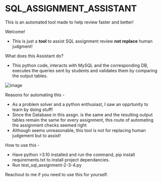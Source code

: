 # SQL_ASSIGNMENT_ASSISTANT
This is an automated tool made to help review faster and better!

Welcome!

- This is just a **tool** to assist SQL assignment review **not replace** human judgment!

What does this Assistant do?
- This python code, interacts with MySQL and the corresponding DB, executes the queries sent by students and validates them by comparing the output tables.

![image](https://user-images.githubusercontent.com/122895165/224374343-5f11a8d6-b573-498b-ac6a-5484bde68161.png)


Reasons for automating this - 
- As a problem solver and a python enthusiast, I saw an opprtunity to learn by doing stuff!
- Since the Database in this assgn. is the same and the resulting output tables remain the same for every assignment, this route of automating the assignment checks seemed right
- Although seems unreasonable, this tool is not for replacing human judgement but to assist!


How to use this - 
- Have python >3.10 installed and run the command, pip install requirements.txt to install project dependancies.
- Run test_sql_assignment-2-3-4.py

Reachout to me if you need to use this for yourself.
